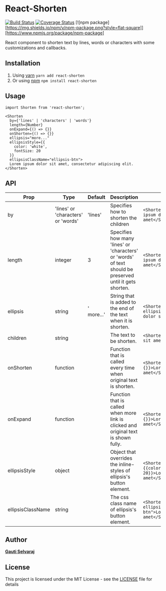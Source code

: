# React-Shorten
[![Build Status](https://travis-ci.org/gautiselvaraj/react-shorten.svg?branch=master)](https://travis-ci.org/gautiselvaraj/react-shorten)
[![Coverage Status](https://coveralls.io/repos/github/gautiselvaraj/react-shorten/badge.svg?branch=master)](https://coveralls.io/github/gautiselvaraj/react-shorten?branch=master)
[![npm package][https://img.shields.io/npm/v/npm-package.png?style=flat-square]][https://www.npmjs.org/package/npm-package]

React component to shorten text by lines, words or characters with some customizations and callbacks.

## Installation

1. Using [yarn](https://yarnpkg.com) `yarn add react-shorten`
2. Or using [npm](https://npmjs.org/) `npm install react-shorten`

## Usage
```
import Shorten from 'react-shorten';

<Shorten
  by={'lines' | 'characters' | 'words'}
  length={Number}
  onExpand={() => {}}
  onShorten={() => {}}
  ellipsis="more..."
  ellipsisStyle={{
    color: 'white',
    fontSize: 20
  }}
  ellipsisClassName="ellipsis-btn">
  Lorem ipsum dolor sit amet, consectetur adipiscing elit.
</Shorten>
```

## API
| Prop | Type | Default | Description | Example |
| ---- | ---- | ------- | ----------- | ------- |
| by | 'lines' or 'characters' or 'words' | 'lines' | Specifies how to shorten the children | `<Shorten by="words">Lorem ipsum dolor sit amet</Shorten>` |
| length | integer | 3 | Specifies how many 'lines' or 'characters' or 'words' of text should be preserved until it gets shorten. | `<Shorten length={3}>Lorem ipsum dolor sit amet</Shorten>` |
| ellipsis | string | ' more...' | String that is added to the end of the text when it is shorten. | `<Shorten ellipsis="...">Lorem ipsum dolor sit amet</Shorten>`
| children | string | | The text to be shorten. | `<Shorten>Lorem ipsum dolor sit amet</Shorten>` |
| onShorten | function | | Function that is called every time when original text is shorten. | `<Shorten onShorten={() => {}}>Lorem ipsum dolor sit amet</Shorten>` |
| onExpand | function | | Function that is called when more link is clicked and original text is shown fully. | `<Shorten onExpand={() => {}}>Lorem ipsum dolor sit amet</Shorten>` |
| ellipsisStyle | object | | Object that overrides the inline-styles of ellipsis's button element. | `<Shorten ellipsisStyle={{color: 'white', fontSize: 20}}>Lorem ipsum dolor sit amet</Shorten>` |
| ellipsisClassName | string | | The css class name of ellipsis's button element. | `<Shorten ellipsisClassName="ellipsis-btn">Lorem ipsum dolor sit amet</Shorten>` |

## Author
**[Gauti Selvaraj](https://www.gauti.info)**

## License
This project is licensed under the MIT License - see the [LICENSE](LICENSE) file for details
